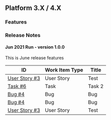 ## Platform 3.X / 4.X

### Features
### Release Notes

#### Jun 2021 Run - version 1.0.0
This is June release features


| ID | Work Item Type | Title |
| -- | -------------- | ----- |
|[User Story #3](https://dev.azure.com/DevopsKSS/web/wi.aspx?pcguid=2c5c8c29-4346-43f1-b8e2-b2ce54d21c00&id=3)|User Story|Test|
|[Task #6](https://dev.azure.com/DevopsKSS/web/wi.aspx?pcguid=2c5c8c29-4346-43f1-b8e2-b2ce54d21c00&id=6)|Task|Task 2|
|[Bug #4](https://dev.azure.com/DevopsKSS/web/wi.aspx?pcguid=2c5c8c29-4346-43f1-b8e2-b2ce54d21c00&id=4)|Bug|Bug|
|[Bug #4](https://dev.azure.com/DevopsKSS/web/wi.aspx?pcguid=2c5c8c29-4346-43f1-b8e2-b2ce54d21c00&id=4)|Bug|Bug|
|[User Story #3](https://dev.azure.com/DevopsKSS/web/wi.aspx?pcguid=2c5c8c29-4346-43f1-b8e2-b2ce54d21c00&id=3)|User Story|Test|
